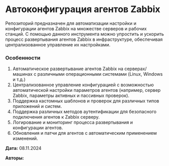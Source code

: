 # Автоконфигурация агентов Zabbix

Репозиторий предназначен для автоматизации настройки и конфигурации агентов Zabbix на множестве серверов и рабочих станций.
С помощью данного инструмента можно упростить и ускорить процесс развертывания агентов Zabbix в инфраструктуре, обеспечивая централизованное управление их настройками.

### Особенности
1. Автоматическое развертывание агентов Zabbix на серверах/машинах с различными операционными системами (Linux, Windows и т.д.)
2. Централизованное управление конфигурацией с возможностью автоматической настройки параметров агентов (например, сервер Zabbix, параметры активных и пассивных проверок).
3. Поддержка кастомных шаблонов и проверок для различных типов приложений и систем.
4. Поддержка различных методов аутентификации для безопасного подключения агентов к Zabbix серверу.
5. Логирование и мониторинг процесса развертывания и конфигурации агентов.
6. Обновления и патчи для агентов с автоматическим применением изменений.


**Дата:** 08.11.2024

**Авторы:** 

